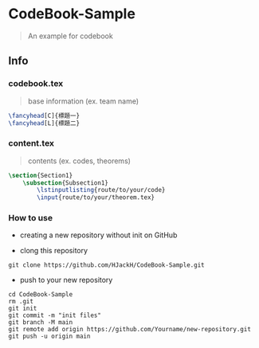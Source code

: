 # CodeBook-Sample
> An example for codebook

## Info

### codebook.tex
> base information (ex. team name)
```tex
\fancyhead[C]{標題一}
\fancyhead[L]{標題二}
```

### content.tex
> contents (ex. codes, theorems)
```tex
\section{Section1}
    \subsection{Subsection1}
        \lstinputlisting{route/to/your/code}
        \input{route/to/your/theorem.tex}
```


### How to use

* creating a new repository without init on GitHub

* clong this repository
```
git clone https://github.com/HJackH/CodeBook-Sample.git
```

* push to your new repository
```
cd CodeBook-Sample
rm .git
git init
git commit -m "init files"
git branch -M main
git remote add origin https://github.com/Yourname/new-repository.git
git push -u origin main
```
